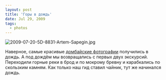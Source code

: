 ```yaml
---
layout: post
title: 'Горы в дождь'
date: Jul 29, 2009
tags:
  - photos
---
```


![2009-07-20-5D-8831-Artem-Sapegin.jpg](photo://421)

Наверное, самые красивые [домбайские фотографии](http://birdwatcher.ru/albums/dombai/) получились в дождь. А под дождём мы возвращались с первых двух экскурсий. Переходили горные реки в брод и по мокрому бревну и карабкались по скользким камням. Как только наш гид ставил чайник, тут же начинался дождь.
